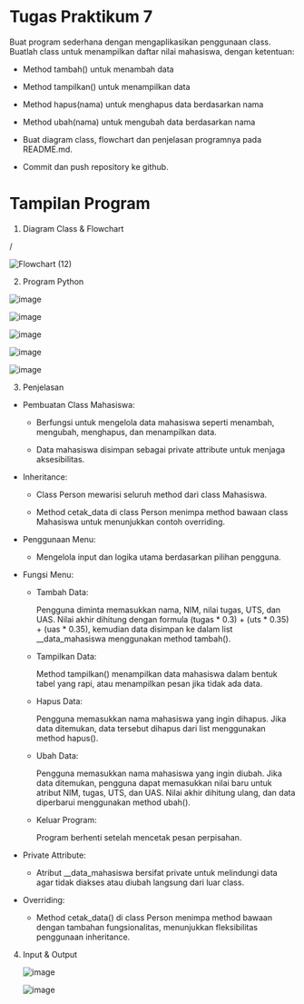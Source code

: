 # Tugas Praktikum 7

Buat program sederhana dengan mengaplikasikan penggunaan class. Buatlah class untuk menampilkan daftar nilai mahasiswa, dengan ketentuan:

- Method tambah() untuk menambah data

- Method tampilkan() untuk menampilkan data

- Method hapus(nama) untuk menghapus data berdasarkan nama

- Method ubah(nama) untuk mengubah data berdasarkan nama

- Buat diagram class, flowchart dan penjelasan programnya pada README.md.

- Commit dan push repository ke github.

# Tampilan Program

1. Diagram Class & Flowchart

  /

  ![Flowchart (12)](https://github.com/user-attachments/assets/caf1b3b3-4274-4ee6-8d66-96b0240b849b)

2. Program Python

  ![image](https://github.com/user-attachments/assets/4643d107-284d-4547-81f5-8a09075b1ae7)

  ![image](https://github.com/user-attachments/assets/9adc0b9a-e52f-4312-b6f1-cf5181c89a67)

  ![image](https://github.com/user-attachments/assets/039143be-4ec4-427f-8220-b429fc0f86bb)

  ![image](https://github.com/user-attachments/assets/4b6f64d8-c941-44f5-9328-a049f85380a8)

  ![image](https://github.com/user-attachments/assets/7ca1dc01-0662-4630-8a4e-9b610cdeda07)

3. Penjelasan

  - Pembuatan Class Mahasiswa:

    - Berfungsi untuk mengelola data mahasiswa seperti menambah, mengubah, menghapus, dan menampilkan data.
    
    - Data mahasiswa disimpan sebagai private attribute untuk menjaga aksesibilitas.

  - Inheritance:

    - Class Person mewarisi seluruh method dari class Mahasiswa.
    
    - Method cetak_data di class Person menimpa method bawaan class Mahasiswa untuk menunjukkan contoh overriding.

  - Penggunaan Menu:
    - Mengelola input dan logika utama berdasarkan pilihan pengguna.

  - Fungsi Menu:

    - Tambah Data:

      Pengguna diminta memasukkan nama, NIM, nilai tugas, UTS, dan UAS. Nilai akhir dihitung dengan formula (tugas * 0.3) + (uts * 0.35) + (uas * 0.35), kemudian data disimpan ke dalam list __data_mahasiswa menggunakan method tambah().
    
    - Tampilkan Data:

      Method tampilkan() menampilkan data mahasiswa dalam bentuk tabel yang rapi, atau menampilkan pesan jika tidak ada data.
    
    - Hapus Data:

      Pengguna memasukkan nama mahasiswa yang ingin dihapus. Jika data ditemukan, data tersebut dihapus dari list menggunakan method hapus().

    - Ubah Data:

      Pengguna memasukkan nama mahasiswa yang ingin diubah. Jika data ditemukan, pengguna dapat memasukkan nilai baru untuk atribut NIM, tugas, UTS, dan UAS. Nilai akhir dihitung ulang, dan data diperbarui menggunakan method ubah().
    
    - Keluar Program:

      Program berhenti setelah mencetak pesan perpisahan.

  - Private Attribute:

    - Atribut __data_mahasiswa bersifat private untuk melindungi data agar tidak diakses atau diubah langsung dari luar class.

  - Overriding:

    - Method cetak_data() di class Person menimpa method bawaan dengan tambahan fungsionalitas, menunjukkan fleksibilitas penggunaan inheritance.

4. Input & Output

   ![image](https://github.com/user-attachments/assets/7f53762a-7b55-421b-b5b1-00d4fe72fdfc)

   ![image](https://github.com/user-attachments/assets/48871875-82c5-4999-ae4f-4af92308f72f)
